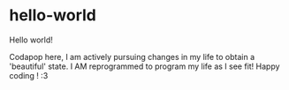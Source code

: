 # hello-world

Hello world!

Codapop here, I am actively pursuing changes in my life to obtain a 'beautiful' state.
I AM reprogrammed to program my life as I see fit!
Happy coding ! :3
